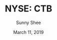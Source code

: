 ---
type: "report"
paper: "CTB_Sunny_Shee.pdf"
author: "Sunny Shee"
company: "Cooper Tire & Rubber Company"
date: "March 11, 2019"
summary: "Cooper Tire & Rubber Company is a leading competitor and manufacturer worldwide. The company provides services in designing, manufacturing, marketing, and sales for their products. Cooper focuses primarily on the replacement tire market and offers a wide selection of brands, including Mastercraft, Dean, Starfire, Roadmaster, Avon Tyres, Mickey Thompson, and Dick Cepek."
title: "NYSE: CTB"
---
